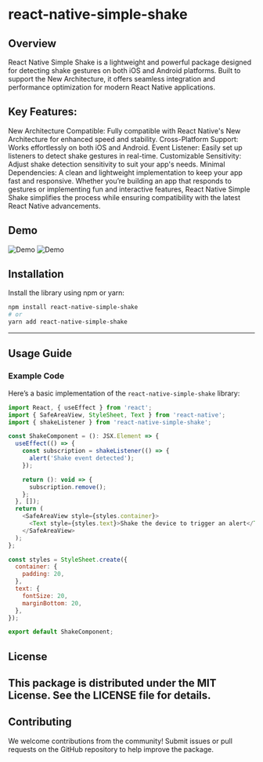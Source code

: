 # react-native-simple-shake

## Overview

React Native Simple Shake is a lightweight and powerful package designed for detecting shake gestures on both iOS and Android platforms. Built to support the New Architecture, it offers seamless integration and performance optimization for modern React Native applications.

## Key Features:
New Architecture Compatible: Fully compatible with React Native's New Architecture for enhanced speed and stability.
Cross-Platform Support: Works effortlessly on both iOS and Android.
Event Listener: Easily set up listeners to detect shake gestures in real-time.
Customizable Sensitivity: Adjust shake detection sensitivity to suit your app's needs.
Minimal Dependencies: A clean and lightweight implementation to keep your app fast and responsive.
Whether you’re building an app that responds to gestures or implementing fun and interactive features, React Native Simple Shake simplifies the process while ensuring compatibility with the latest React Native advancements.

## Demo

![Demo](./assets/android.gif)
![Demo](./assets/ios.gif)

## Installation

Install the library using npm or yarn:

```bash
npm install react-native-simple-shake
# or
yarn add react-native-simple-shake
```

---

## Usage Guide

### Example Code

Here’s a basic implementation of the `react-native-simple-shake` library:

```javascript
import React, { useEffect } from 'react';
import { SafeAreaView, StyleSheet, Text } from 'react-native';
import { shakeListener } from 'react-native-simple-shake';

const ShakeComponent = (): JSX.Element => {
  useEffect(() => {
    const subscription = shakeListener(() => {
      alert('Shake event detected');
    });

    return (): void => {
      subscription.remove();
    };
  }, []);
  return (
    <SafeAreaView style={styles.container}>
      <Text style={styles.text}>Shake the device to trigger an alert</Text>
    </SafeAreaView>
  );
};

const styles = StyleSheet.create({
  container: {
    padding: 20,
  },
  text: {
    fontSize: 20,
    marginBottom: 20,
  },
});

export default ShakeComponent;
```


## License
This package is distributed under the MIT License. See the LICENSE file for details.
---
## Contributing
We welcome contributions from the community! Submit issues or pull requests on the GitHub repository to help improve the package.


